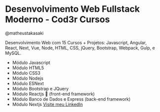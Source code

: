 # Desenvolvimento Web Fullstack Moderno - Cod3r Cursos
@matheustakasaki

Desenvolvimento Web com 15 Cursos + Projetos: Javascript, Angular, React, Next, Vue, Node, HTML, CSS, jQuery, Bootstrap, Webpack, Gulp, e MySQL.

-   Módulo Javascript
-   Módulo HTML5
-   Módulo CSS3
-   Módulo Nodejs
-   Módulo ESNext
-   Módulo Bootstrap e JQuery
-   Módulo Reactjs 🎨 (front-end framework)
-   Módulo Banco de Dados e Express (back-end framework)
-   Módulo Nextjs
    [Visite meu LinkedIn](https://www.linkedin.com/in/matheus-takasaki-antunes/)

